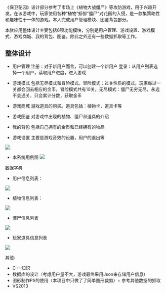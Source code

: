 《保卫花园》设计部分参考了市场上《植物大战僵尸》等攻防游戏，用于兴趣开发。在该游戏中，玩家使用各种“植物”抵御“僵尸”对花园的入侵，是一款集策略性和趣味性于一体的游戏。本人完成用户管理模块、图鉴背包部分。

本款应用整体设计主要包括6项功能模块，分别是用户管理、游戏设置、游戏模式、游戏商城、我的背包、图鉴。除此之外还有一些数据抓取等工作。

## 整体设计
+ 用户管理
	注册：对于新用户而言，可以创建一个新用户
	登录：从用户列表选择一个用户，读取用户进度，进入游戏
	
+ 游戏模式
	包括无尽模式和冒险模式。冒险模式：过关性质的模式，玩家每过一关都会回去相应的金币。冒险模式共有10关。无尽模式：僵尸无穷无尽，永远不会通关，只会累计分数，获取金币 

+ 游戏商城
	游戏道具的购买。道具包括：植物卡，道具卡等

+ 游戏图鉴
	对游戏中出现的植物、僵尸和道具的介绍

+ 我的背包
	包括自己拥有的金币和已经拥有的物品

+ 游戏设置
	主要是游戏音效的设置，用户的退出等


![](https://i.imgur.com/pg98diy.png)


+ 本系统用例图
	![](https://i.imgur.com/P9VZ2IM.png)

数据字典

+ 用户信息列表：

![](https://i.imgur.com/ds1kuZv.png)


+ 植物信息列表：

 ![](https://i.imgur.com/fK9iWiF.png)

	
+ 僵尸信息列表

 ![](https://i.imgur.com/hGBvpFi.png)


+ 玩家道具信息列表

![](https://i.imgur.com/rbnJeLs.png)



其他:
+ C++知识
+  数据库的设计（考虑用户量不大，游戏最终采用Json来存储用户信息）
+ 图形制作PS的使用（本项目中只做了了简单图形裁剪）+ 参考其他数据的抓取
+ VS2013



